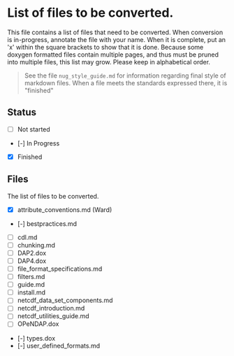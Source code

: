 # List of files to be converted.

This file contains a list of files that need to be converted.  When conversion is in-progress, annotate the file with your name.  When it is complete, put an 'x' within the square brackets to show that it is done.  Because some doxygen formatted files contain multiple pages, and thus must be pruned into multiple files, this list may grow.  Please keep in alphabetical order.

> See the file `nug_style_guide.md` for information regarding final style of markdown files.  When a file meets the standards expressed there, it is "finished"

## Status

* [ ] Not started
* [-] In Progress
* [x] Finished

## Files

The list of files to be converted.

* [x] attribute_conventions.md (Ward)
* [-] bestpractices.md
* [ ] cdl.md
* [ ] chunking.md
* [ ] DAP2.dox
* [ ] DAP4.dox
* [ ] file_format_specifications.md
* [ ] filters.md
* [ ] guide.md
* [ ] install.md
* [ ] netcdf_data_set_components.md
* [ ] netcdf_introduction.md
* [ ] netcdf_utilities_guide.md
* [ ] OPeNDAP.dox
* [-] types.dox
* [-] user_defined_formats.md
